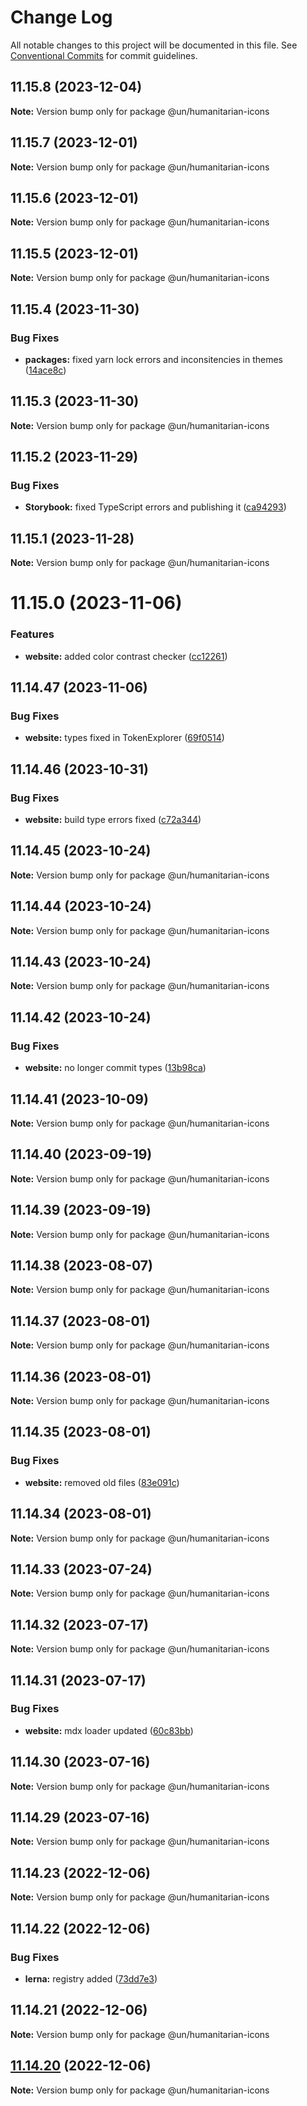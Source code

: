 # Change Log

All notable changes to this project will be documented in this file.
See [Conventional Commits](https://conventionalcommits.org) for commit guidelines.

## 11.15.8 (2023-12-04)

**Note:** Version bump only for package @un/humanitarian-icons





## 11.15.7 (2023-12-01)

**Note:** Version bump only for package @un/humanitarian-icons





## 11.15.6 (2023-12-01)

**Note:** Version bump only for package @un/humanitarian-icons





## 11.15.5 (2023-12-01)

**Note:** Version bump only for package @un/humanitarian-icons





## 11.15.4 (2023-11-30)


### Bug Fixes

* **packages:** fixed yarn lock errors and inconsitencies in themes ([14ace8c](https://github.com/wfp/designsystem/commit/14ace8cc950c85a8b7220c516d7eaca2cbc8df48))





## 11.15.3 (2023-11-30)

**Note:** Version bump only for package @un/humanitarian-icons





## 11.15.2 (2023-11-29)


### Bug Fixes

* **Storybook:** fixed TypeScript errors and publishing it ([ca94293](https://github.com/carbon-design-system/carbon/commit/ca942938534e06d98a5799340d21aa0a58cb6847))





## 11.15.1 (2023-11-28)

**Note:** Version bump only for package @un/humanitarian-icons





# 11.15.0 (2023-11-06)


### Features

* **website:** added color contrast checker ([cc12261](https://github.com/carbon-design-system/carbon/commit/cc122617dc46fcfe8c8913b405837d549ad2f8f0))





## 11.14.47 (2023-11-06)


### Bug Fixes

* **website:** types fixed in TokenExplorer ([69f0514](https://github.com/carbon-design-system/carbon/commit/69f051402c3fe011e026aae5ffee006c9412ae8f))





## 11.14.46 (2023-10-31)


### Bug Fixes

* **website:** build type errors fixed ([c72a344](https://github.com/carbon-design-system/carbon/commit/c72a3440fc4ef3f29fdacb24e853e315bc54fe0b))





## 11.14.45 (2023-10-24)

**Note:** Version bump only for package @un/humanitarian-icons





## 11.14.44 (2023-10-24)

**Note:** Version bump only for package @un/humanitarian-icons





## 11.14.43 (2023-10-24)

**Note:** Version bump only for package @un/humanitarian-icons





## 11.14.42 (2023-10-24)


### Bug Fixes

* **website:** no longer commit types ([13b98ca](https://github.com/carbon-design-system/carbon/commit/13b98ca873487caa77dbc0828da85c9c136ce6a5))





## 11.14.41 (2023-10-09)

**Note:** Version bump only for package @un/humanitarian-icons





## 11.14.40 (2023-09-19)

**Note:** Version bump only for package @un/humanitarian-icons





## 11.14.39 (2023-09-19)

**Note:** Version bump only for package @un/humanitarian-icons





## 11.14.38 (2023-08-07)

**Note:** Version bump only for package @un/humanitarian-icons





## 11.14.37 (2023-08-01)

**Note:** Version bump only for package @un/humanitarian-icons





## 11.14.36 (2023-08-01)

**Note:** Version bump only for package @un/humanitarian-icons





## 11.14.35 (2023-08-01)


### Bug Fixes

* **website:** removed old files ([83e091c](https://github.com/carbon-design-system/carbon/commit/83e091c04153ac227dbad158e999cb4f247c58ce))





## 11.14.34 (2023-08-01)

**Note:** Version bump only for package @un/humanitarian-icons





## 11.14.33 (2023-07-24)

**Note:** Version bump only for package @un/humanitarian-icons





## 11.14.32 (2023-07-17)

**Note:** Version bump only for package @un/humanitarian-icons





## 11.14.31 (2023-07-17)


### Bug Fixes

* **website:** mdx loader updated ([60c83bb](https://github.com/carbon-design-system/carbon/commit/60c83bba74621ba5a93c9718bc49e4cdfbc807b6))





## 11.14.30 (2023-07-16)

**Note:** Version bump only for package @un/humanitarian-icons





## 11.14.29 (2023-07-16)

**Note:** Version bump only for package @un/humanitarian-icons





## 11.14.23 (2022-12-06)

**Note:** Version bump only for package @un/humanitarian-icons

## 11.14.22 (2022-12-06)

### Bug Fixes

- **lerna:** registry added ([73dd7e3](https://github.com/carbon-design-system/carbon/commit/73dd7e367e91bc1a372aa7e3f841f7f24a1b6934))

## 11.14.21 (2022-12-06)

**Note:** Version bump only for package @un/humanitarian-icons

## [11.14.20](https://github.com/carbon-design-system/carbon/compare/@un/humanitarian-icons@11.14.19...@un/humanitarian-icons@11.14.20) (2022-12-06)

**Note:** Version bump only for package @un/humanitarian-icons
